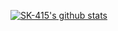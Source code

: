 [![SK-415's github stats](https://github-readme-stats.vercel.app/api?username=SK-415)](https://github.com/SK-415/github-readme-stats)
